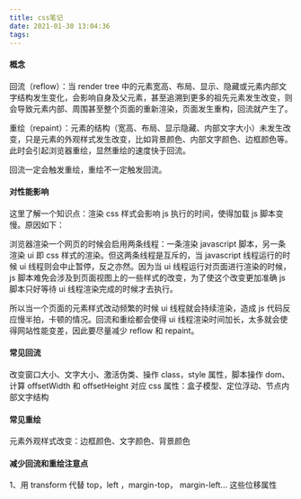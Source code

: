 ```yaml
---
title: css笔记
date: 2021-01-30 13:04:36
tags:
---
```


#### 概念

回流（reflow）：当 render tree 中的元素宽高、布局、显示、隐藏或元素内部文字结构发生变化，会影响自身及父元素，甚至追溯到更多的祖先元素发生改变，则会导致元素内部、周围甚至整个页面的重新渲染，页面发生重构，回流就产生了。

重绘（repaint）：元素的结构（宽高、布局、显示隐藏、内部文字大小）未发生改变，只是元素的外观样式发生改变，比如背景颜色、内部文字颜色、边框颜色等。此时会引起浏览器重绘，显然重绘的速度快于回流。

回流一定会触发重绘，重绘不一定触发回流。

#### 对性能影响

这里了解一个知识点：渲染 css 样式会影响 js 执行的时间，使得加载 js 脚本变慢。原因如下：

浏览器渲染一个网页的时候会启用两条线程：一条渲染 javascript 脚本，另一条渲染 ui 即 css 样式的渲染。但这两条线程是互斥的，当 javascript 线程运行的时候 ui 线程则会中止暂停，反之亦然。因为当 ui 线程运行对页面进行渲染的时候， js 脚本难免会涉及到页面视图上的一些样式的改变，为了使这个改变更加准确 js 脚本只好等待 ui 线程渲染完成的时候才去执行。

所以当一个页面的元素样式改动频繁的时候 ui 线程就会持续渲染，造成 js 代码反应慢半拍，卡顿的情况。回流和重绘都会使得 ui 线程渲染时间加长，太多就会使得网站性能变差，因此要尽量减少 reflow 和 repaint。

#### 常见回流

改变窗口大小、文字大小、激活伪类、操作 class，style 属性，脚本操作 dom、计算 offsetWidth 和 offsetHeight
对应 css 属性：盒子模型、定位浮动、节点内部文字结构

#### 常见重绘

元素外观样式改变：边框颜色、文字颜色、背景颜色

#### 减少回流和重绘注意点

1、用 transform 代替 top，left ，margin-top， margin-left... 这些位移属性
